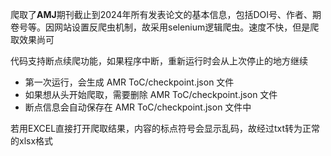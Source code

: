 爬取了**AMJ**期刊截止到2024年所有发表论文的基本信息，包括DOI号、作者、期卷号等。因网站设置反爬虫机制，故采用selenium逻辑爬虫。速度不快，但是爬取效果尚可

代码支持断点续爬功能，如果程序中断，重新运行时会从上次停止的地方继续
+ 第一次运行，会生成 AMR ToC/checkpoint.json 文件
+ 如果想从头开始爬取，需要删除 AMR ToC/checkpoint.json 文件
+ 断点信息会自动保存在 AMR ToC/checkpoint.json 文件中

若用EXCEL直接打开爬取结果，内容的标点符号会显示乱码，故经过txt转为正常的xlsx格式

